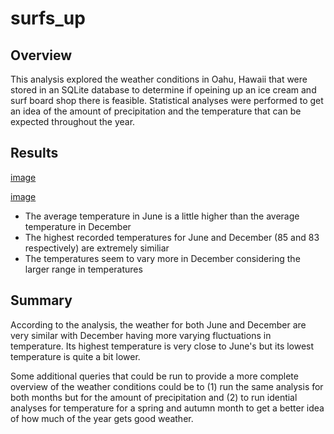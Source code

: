 # surfs_up

## Overview
This analysis explored the weather conditions in Oahu, Hawaii that were stored in an SQLite database to determine if opeining up an ice cream and surf board shop there is feasible. Statistical analyses were performed to get an idea of the amount of precipitation and the temperature that can be expected throughout the year. 

## Results

[image](https://user-images.githubusercontent.com/112590378/198176690-d219e974-55fc-4793-ae51-9f52505c7c30.png)


[image](https://user-images.githubusercontent.com/112590378/198176645-b032ffda-8f11-4689-a19f-81569d215a7e.png)


- The average temperature in June is a little higher than the average temperature in December
- The highest recorded temperatures for June and December (85 and 83 respectively) are extremely similiar
- The temperatures seem to vary more in December considering the larger range in temperatures

## Summary

According to the analysis, the weather for both June and December are very similar with December having more varying fluctuations in temperature. Its highest temperature is very close to June's but its lowest temperature is quite a bit lower.

Some additional queries that could be run to provide a more complete overview of the weather conditions could be to (1) run the same analysis for both months but for the amount of precipitation and (2) to run idential analyses for temperature for a spring and autumn month to get a better idea of how much of the year gets good weather. 
